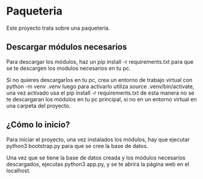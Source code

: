 # Paqueteria
Este proyecto trata sobre una paqueteria.

## Descargar módulos necesarios
Para descargar los módulos, haz un pip install -r requirements.txt
para que se te descargen los modulos necesarios en tu pc.

Si no quieres descargarlos en tu pc, crea un entorno de trabajo virtual con python -m venv .venv
luego para activarlo utiliza source .venv/bin/activate, una vez activado usa el pip install -r requirements.txt
de esta manera no se te descargaran los módulos en tu pc principal, si no en un entorno virtual en una carpeta del proyecto.

## ¿Cómo lo inicio?

Para iniciar el proyecto, una vez instalados los módulos, hay que ejecutar python3 bootstrap.py para que se cree la base de datos.

Una vez que se tiene la base de datos creada y los módulos necesarios descargados, ejecutas python3 app.py, y se te abrirá la página web
en el localhost.
